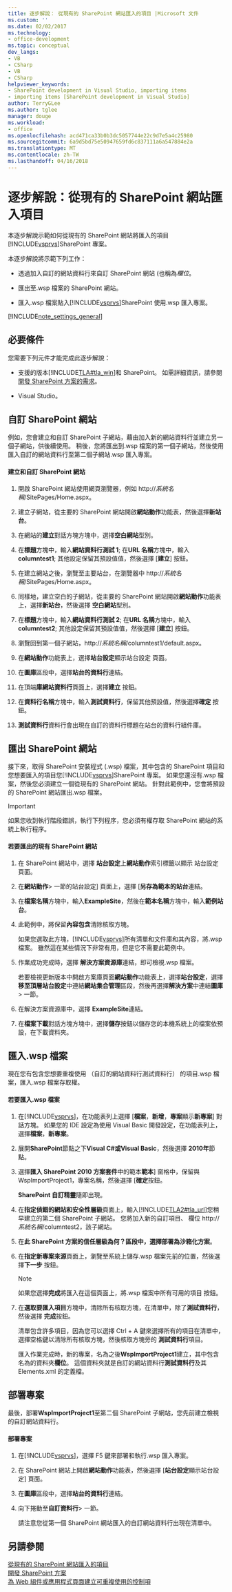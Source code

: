 ```yaml
---
title: 逐步解說： 從現有的 SharePoint 網站匯入的項目 |Microsoft 文件
ms.custom: ''
ms.date: 02/02/2017
ms.technology:
- office-development
ms.topic: conceptual
dev_langs:
- VB
- CSharp
- VB
- CSharp
helpviewer_keywords:
- SharePoint development in Visual Studio, importing items
- importing items [SharePoint development in Visual Studio]
author: TerryGLee
ms.author: tglee
manager: douge
ms.workload:
- office
ms.openlocfilehash: acd471ca33b0b3dc5057744e22c9d7e5a4c25980
ms.sourcegitcommit: 6a9d5bd75e50947659fd6c837111a6a547884e2a
ms.translationtype: MT
ms.contentlocale: zh-TW
ms.lasthandoff: 04/16/2018
---
```

# <a name="walkthrough-import-items-from-an-existing-sharepoint-site"></a>逐步解說：從現有的 SharePoint 網站匯入項目
  本逐步解說示範如何從現有的 SharePoint 網站將匯入的項目[!INCLUDE[vsprvs](../sharepoint/includes/vsprvs-md.md)]SharePoint 專案。  
  
 本逐步解說將示範下列工作：  
  
-   透過加入自訂的網站資料行來自訂 SharePoint 網站 (也稱為*欄位*。  
  
-   匯出至.wsp 檔案的 SharePoint 網站。  
  
-   匯入.wsp 檔案貼入[!INCLUDE[vsprvs](../sharepoint/includes/vsprvs-md.md)]SharePoint 使用.wsp 匯入專案。  
  
 [!INCLUDE[note_settings_general](../sharepoint/includes/note-settings-general-md.md)]  
  
## <a name="prerequisites"></a>必要條件  
 您需要下列元件才能完成此逐步解說：  
  
-   支援的版本[!INCLUDE[TLA#tla_win](../sharepoint/includes/tlasharptla-win-md.md)]和 SharePoint。 如需詳細資訊，請參閱[開發 SharePoint 方案的需求](../sharepoint/requirements-for-developing-sharepoint-solutions.md)。  
  
-   Visual Studio。  
  
## <a name="customizing-a-sharepoint-site"></a>自訂 SharePoint 網站  
 例如，您會建立和自訂 SharePoint 子網站，藉由加入新的網站資料行並建立另一個子網站，供後續使用。 稍後，您將匯出到.wsp 檔案的第一個子網站，然後使用匯入自訂的網站資料行至第二個子網站.wsp 匯入專案。  
  
#### <a name="to-create-and-customize-a-sharepoint-site"></a>建立和自訂 SharePoint 網站  
  
1.  開啟 SharePoint 網站使用網頁瀏覽器，例如 http://*系統名稱*/SitePages/Home.aspx。  
  
2.  建立子網站，從主要的 SharePoint 網站開啟**網站動作**功能表，然後選擇**新站台**。  
  
3.  在網站的**建立**對話方塊方塊中，選擇**空白網站**型別。  
  
4.  在**標題**方塊中，輸入**網站資料行測試 1**; 在**URL 名稱**方塊中，輸入**columntest1**; 其他設定保留其預設值值，然後選擇 [**建立**] 按鈕。  
  
5.  在建立網站之後，瀏覽至主要站台，在瀏覽器中 http://*系統名稱*/SitePages/Home.aspx。  
  
6.  同樣地，建立空白的子網站，從主要的 SharePoint 網站開啟**網站動作**功能表上，選擇**新站台**，然後選擇 **空白網站**型別。  
  
7.  在**標題**方塊中，輸入**網站資料行測試 2**; 在**URL 名稱**方塊中，輸入**columntest2**; 其他設定保留其預設值值，然後選擇 [**建立**] 按鈕。  
  
8.  瀏覽回到第一個子網站，http://*系統名稱*/columntest1/default.aspx。  
  
9. 在**網站動作**功能表上，選擇**站台設定**顯示站台設定 頁面。  
  
10. 在**圖庫**區段中，選擇**站台的資料行**連結。  
  
11. 在頂端**庫網站資料行**頁面上，選擇**建立** 按鈕。  
  
12. 在**資料行名稱**方塊中，輸入**測試資料行**，保留其他預設值，然後選擇**確定** 按鈕。  
  
13. **測試資料行**資料行會出現在自訂的資料行標題在站台的資料行組件庫。  
  
## <a name="exporting-the-sharepoint-site"></a>匯出 SharePoint 網站  
 接下來，取得 SharePoint 安裝程式 (.wsp) 檔案，其中包含的 SharePoint 項目和您想要匯入的項目您[!INCLUDE[vsprvs](../sharepoint/includes/vsprvs-md.md)]SharePoint 專案。 如果您還沒有.wsp 檔案，然後您必須建立一個從現有的 SharePoint 網站。 針對此範例中，您會將預設的 SharePoint 網站匯出.wsp 檔案。  
  
> [!IMPORTANT]  
>  如果您收到執行階段錯誤，執行下列程序，您必須有權存取 SharePoint 網站的系統上執行程序。  
  
#### <a name="to-export-an-existing-sharepoint-site"></a>若要匯出的現有 SharePoint 網站  
  
1.  在 SharePoint 網站中，選擇 **站台設定**上**網站動作**索引標籤以顯示 站台設定 頁面。  
  
2.  在**網站動作**> 一節的站台設定] 頁面上，選擇 [**另存為範本的站台**連結。  
  
3.  在**檔案名稱**方塊中，輸入**ExampleSite**，然後在**範本名稱**方塊中，輸入**範例站台**。  
  
4.  此範例中，將保留**內容包含**清除核取方塊。  
  
     如果您選取此方塊，[!INCLUDE[vsprvs](../sharepoint/includes/vsprvs-md.md)]所有清單和文件庫和其內容，將.wsp 檔案。 雖然這在某些情況下非常有用，但是它不需要此範例中。  
  
5.  作業成功完成時，選擇 **解決方案資源庫**連結，即可檢視.wsp 檔案。  
  
     若要檢視更新版本中開啟方案庫頁面**網站動作**功能表上，選擇**站台設定**，選擇**移至頂層站台設定**中連結**網站集合管理**區段，然後再選擇**解決方案**中連結**圖庫**> 一節。  
  
6.  在解決方案資源庫中，選擇  **ExampleSite**連結。  
  
7.  在**檔案下載**對話方塊方塊中，選擇**儲存**按鈕以儲存您的本機系統上的檔案依預設，在下載資料夾。  
  
## <a name="importing-the-wsp-file"></a>匯入.wsp 檔案  
 現在您有包含您想要重複使用 （自訂的網站資料行測試資料行） 的項目.wsp 檔案，匯入.wsp 檔案存取權。  
  
#### <a name="to-import-a-wsp-file"></a>若要匯入.wsp 檔案  
  
1.  在[!INCLUDE[vsprvs](../sharepoint/includes/vsprvs-md.md)]，在功能表列上選擇 [**檔案**，**新增**，**專案**顯示**新專案**] 對話方塊。 如果您的 IDE 設定為使用 Visual Basic 開發設定，在功能表列上，選擇**檔案**，**新專案**。  
  
2.  展開**SharePoint**節點之下**Visual C#**或**Visual Basic**，然後選擇  **2010年**節點。  
  
3.  選擇**匯入 SharePoint 2010 方案套件**中的範本**範本**] 窗格中，保留與 WspImportProject1，專案名稱，然後選擇 [**確定**按鈕。  
  
     **SharePoint 自訂精靈**隨即出現。  
  
4.  在**指定偵錯的網站和安全性層級**頁面上，輸入[!INCLUDE[TLA2#tla_url](../sharepoint/includes/tla2sharptla-url-md.md)]您稍早建立的第二個 SharePoint 子網站。 您將加入新的自訂項目、 欄位 http://*系統名稱*/columntest2，該子網站。  
  
5.  在**此 SharePoint 方案的信任層級為何？**區段中，選擇**部署為沙箱化方案**。  
  
6.  在**指定新專案來源**頁面上，瀏覽至系統上儲存.wsp 檔案先前的位置，然後選擇**下一步** 按鈕。  
  
    > [!NOTE]  
    >  如果您選擇**完成**將匯入在這個頁面上，將.wsp 檔案中所有可用的項目 按鈕。  
  
7.  在**選取要匯入項目**方塊中，清除所有核取方塊，在清單中，除了**測試資料行**，然後選擇 **完成**按鈕。  
  
     清單包含許多項目，因為您可以選擇 Ctrl + A 鍵來選擇所有的項目在清單中，選擇空格鍵以清除所有核取方塊，然後核取方塊旁的 **測試資料行**項目。  
  
     匯入作業完成時，新的專案，名為之後**WspImportProject1**建立，其中包含名為的資料夾**欄位**。 這個資料夾就是自訂的網站資料行**測試資料行**及其 Elements.xml 的定義檔。  
  
## <a name="deploying-the-project"></a>部署專案  
 最後，部署**WspImportProject1**至第二個 SharePoint 子網站，您先前建立檢視的自訂網站資料行。  
  
#### <a name="to-deploy-the-project"></a>部署專案  
  
1.  在[!INCLUDE[vsprvs](../sharepoint/includes/vsprvs-md.md)]，選擇 F5 鍵來部署和執行.wsp 匯入專案。  
  
2.  在 SharePoint 網站上開啟**網站動作**功能表，然後選擇 [**站台設定**顯示站台設定] 頁面。  
  
3.  在**圖庫**區段中，選擇**站台的資料行**連結。  
  
4.  向下捲動至**自訂資料行**> 一節。  
  
     請注意您從第一個 SharePoint 網站匯入的自訂網站資料行出現在清單中。  
  
## <a name="see-also"></a>另請參閱  
 [從現有的 SharePoint 網站匯入的項目](../sharepoint/importing-items-from-an-existing-sharepoint-site.md)   
 [開發 SharePoint 方案](../sharepoint/developing-sharepoint-solutions.md)   
 [為 Web 組件或應用程式頁面建立可重複使用的控制項](../sharepoint/creating-reusable-controls-for-web-parts-or-application-pages.md)  
  
  